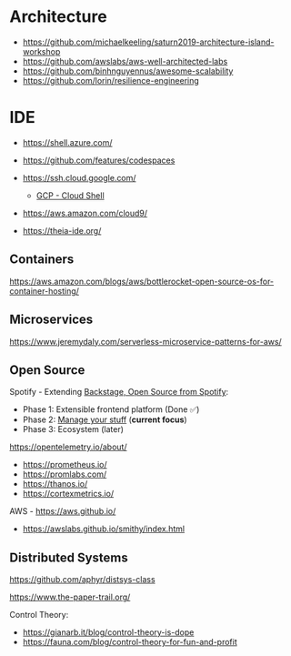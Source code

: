# Architecture

* https://github.com/michaelkeeling/saturn2019-architecture-island-workshop
* https://github.com/awslabs/aws-well-architected-labs
* https://github.com/binhnguyennus/awesome-scalability
* https://github.com/lorin/resilience-engineering

# IDE

* https://shell.azure.com/
* https://github.com/features/codespaces

* https://ssh.cloud.google.com/
  * [GCP - Cloud Shell](https://cloud.google.com/blog/products/gcp/introducing-google-cloud-shels-new-code-editor)

* https://aws.amazon.com/cloud9/

* https://theia-ide.org/

## Containers

https://aws.amazon.com/blogs/aws/bottlerocket-open-source-os-for-container-hosting/

## Microservices

https://www.jeremydaly.com/serverless-microservice-patterns-for-aws/

## Open Source
Spotify - Extending [Backstage, Open Source from Spotify](https://backstage.io/):
* Phase 1: Extensible frontend platform (Done ✅) 
* Phase 2: [Manage your stuff](https://backstage.io/blog/2020/05/22/phase-2-service-catalog) (**current focus**)
* Phase 3: Ecosystem (later) 

https://opentelemetry.io/about/
* https://prometheus.io/
* https://promlabs.com/
* https://thanos.io/
* https://cortexmetrics.io/

AWS - https://aws.github.io/
* https://awslabs.github.io/smithy/index.html

## Distributed Systems

https://github.com/aphyr/distsys-class

https://www.the-paper-trail.org/

Control Theory:

* https://gianarb.it/blog/control-theory-is-dope
* https://fauna.com/blog/control-theory-for-fun-and-profit

